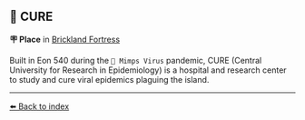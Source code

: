 ## 🏥 CURE

**🪧 Place** in [Brickland Fortress](/brickland_fortress.md)

Built in Eon 540 during the `🦠 Mimps Virus` pandemic, CURE (Central University for Research in Epidemiology) is a hospital and research center to study and cure viral epidemics plaguing the island.


----------
[⬅️ Back to index](/index.md#9670_s)